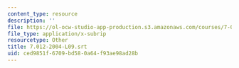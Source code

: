 ```yaml
---
content_type: resource
description: ''
file: https://ol-ocw-studio-app-production.s3.amazonaws.com/courses/7-01sc-fundamentals-of-biology-fall-2011/ced9851f6709bd580a64f93ae98ad28b_7.012-2004-L09.srt
file_type: application/x-subrip
resourcetype: Other
title: 7.012-2004-L09.srt
uid: ced9851f-6709-bd58-0a64-f93ae98ad28b
---
```

